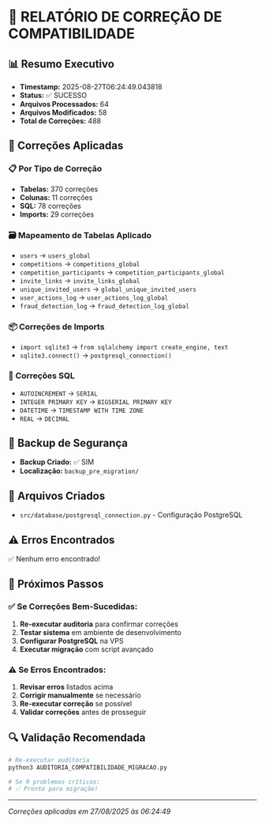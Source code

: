 # 🔧 RELATÓRIO DE CORREÇÃO DE COMPATIBILIDADE

## 📊 Resumo Executivo
- **Timestamp:** 2025-08-27T06:24:49.043818
- **Status:** ✅ SUCESSO
- **Arquivos Processados:** 64
- **Arquivos Modificados:** 58
- **Total de Correções:** 488

## 🔄 Correções Aplicadas

### 📋 Por Tipo de Correção
- **Tabelas:** 370 correções
- **Colunas:** 11 correções  
- **SQL:** 78 correções
- **Imports:** 29 correções

### 🗃️ Mapeamento de Tabelas Aplicado
- `users` → `users_global`
- `competitions` → `competitions_global`
- `competition_participants` → `competition_participants_global`
- `invite_links` → `invite_links_global`
- `unique_invited_users` → `global_unique_invited_users`
- `user_actions_log` → `user_actions_log_global`
- `fraud_detection_log` → `fraud_detection_log_global`

### 📦 Correções de Imports
- `import sqlite3` → `from sqlalchemy import create_engine, text`
- `sqlite3.connect()` → `postgresql_connection()`

### 🔧 Correções SQL
- `AUTOINCREMENT` → `SERIAL`
- `INTEGER PRIMARY KEY` → `BIGSERIAL PRIMARY KEY`
- `DATETIME` → `TIMESTAMP WITH TIME ZONE`
- `REAL` → `DECIMAL`

## 💾 Backup de Segurança
- **Backup Criado:** ✅ SIM
- **Localização:** `backup_pre_migration/`

## 📁 Arquivos Criados
- `src/database/postgresql_connection.py` - Configuração PostgreSQL

## ⚠️ Erros Encontrados
✅ Nenhum erro encontrado!

## 🎯 Próximos Passos

### ✅ Se Correções Bem-Sucedidas:
1. **Re-executar auditoria** para confirmar correções
2. **Testar sistema** em ambiente de desenvolvimento
3. **Configurar PostgreSQL** na VPS
4. **Executar migração** com script avançado

### ⚠️ Se Erros Encontrados:
1. **Revisar erros** listados acima
2. **Corrigir manualmente** se necessário
3. **Re-executar correção** se possível
4. **Validar correções** antes de prosseguir

## 🔍 Validação Recomendada
```bash
# Re-executar auditoria
python3 AUDITORIA_COMPATIBILIDADE_MIGRACAO.py

# Se 0 problemas críticos:
# ✅ Pronto para migração!
```

---
*Correções aplicadas em 27/08/2025 às 06:24:49*
